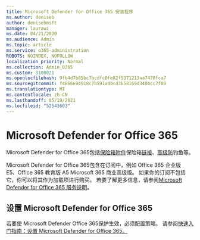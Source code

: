 ```yaml
---
title: Microsoft Defender for Office 365 安装程序
ms.author: deniseb
author: denisebmsft
manager: laurawi
ms.date: 04/21/2020
ms.audience: Admin
ms.topic: article
ms.service: o365-administration
ROBOTS: NOINDEX, NOFOLLOW
localization_priority: Normal
ms.collection: Admin_O365
ms.custom: 3100021
ms.openlocfilehash: 9fb4d7b85bc7bcdfc0fe82f5371213aa7470fca7
ms.sourcegitcommit: f4866e94918c7b591ad0cd3b58169d340bcc7f00
ms.translationtype: MT
ms.contentlocale: zh-CN
ms.lasthandoff: 05/19/2021
ms.locfileid: "52543603"
---
```

# <a name="microsoft-defender-for-office-365"></a>Microsoft Defender for Office 365

Microsoft Defender for Office 365包括[保险箱附件](/microsoft-365/security/office-365-security/atp-safe-attachments)保险箱[链接](/microsoft-365/security/office-365-security/atp-safe-links)、[高级防](/microsoft-365/security/office-365-security/atp-anti-phishing)钓鱼等。 

Microsoft Defender for Office 365包含在订阅中，例如 Office 365 企业版 E5、Office 365 教育版 A5 Microsoft 365 商业高级版。 如果你的订阅不包括它，你可以将其作为加载项进行购买。 若要了解更多信息，请参阅[Microsoft Defender for Office 365 服务说明](/office365/servicedescriptions/office-365-advanced-threat-protection-service-description)。

## <a name="set-up-microsoft-defender-for-office-365"></a>设置 Microsoft Defender for Office 365

若要使 Microsoft Defender Office 365保护生效，必须配置策略。 请参阅[快速入门指南：设置 Microsoft Defender for Office 365。](/microsoft-365/security/office-365-security/office-365-atp)

